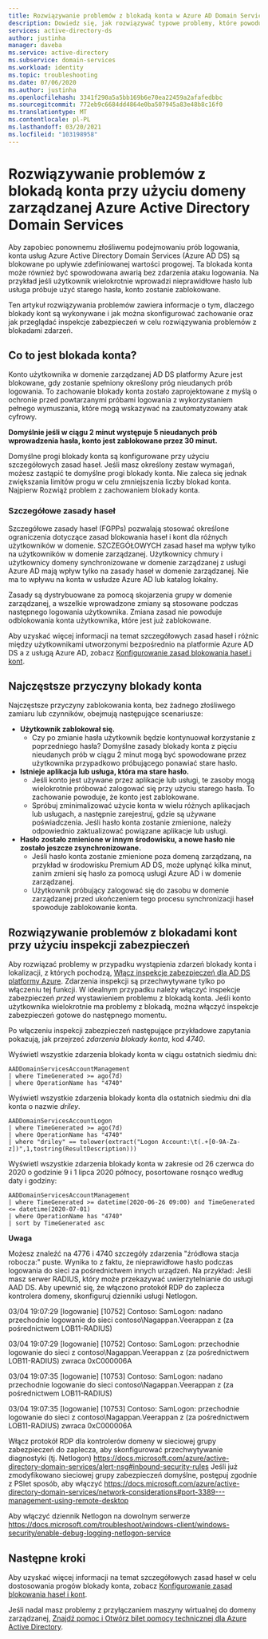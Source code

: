 ```yaml
---
title: Rozwiązywanie problemów z blokadą konta w Azure AD Domain Services | Microsoft Docs
description: Dowiedz się, jak rozwiązywać typowe problemy, które powodują, że konta użytkowników mają być blokowane w Azure Active Directory Domain Services.
services: active-directory-ds
author: justinha
manager: daveba
ms.service: active-directory
ms.subservice: domain-services
ms.workload: identity
ms.topic: troubleshooting
ms.date: 07/06/2020
ms.author: justinha
ms.openlocfilehash: 3341f290a5a5bb169b6e70ea22459a2afafedbbc
ms.sourcegitcommit: 772eb9c6684dd4864e0ba507945a83e48b8c16f0
ms.translationtype: MT
ms.contentlocale: pl-PL
ms.lasthandoff: 03/20/2021
ms.locfileid: "103198958"
---
```

# <a name="troubleshoot-account-lockout-problems-with-an-azure-active-directory-domain-services-managed-domain"></a>Rozwiązywanie problemów z blokadą konta przy użyciu domeny zarządzanej Azure Active Directory Domain Services

Aby zapobiec ponownemu złośliwemu podejmowaniu prób logowania, konta usług Azure Active Directory Domain Services (Azure AD DS) są blokowane po upływie zdefiniowanej wartości progowej. Ta blokada konta może również być spowodowana awarią bez zdarzenia ataku logowania. Na przykład jeśli użytkownik wielokrotnie wprowadzi nieprawidłowe hasło lub usługa próbuje użyć starego hasła, konto zostanie zablokowane.

Ten artykuł rozwiązywania problemów zawiera informacje o tym, dlaczego blokady kont są wykonywane i jak można skonfigurować zachowanie oraz jak przeglądać inspekcje zabezpieczeń w celu rozwiązywania problemów z blokadami zdarzeń.

## <a name="what-is-an-account-lockout"></a>Co to jest blokada konta?

Konto użytkownika w domenie zarządzanej AD DS platformy Azure jest blokowane, gdy zostanie spełniony określony próg nieudanych prób logowania. To zachowanie blokady konta zostało zaprojektowane z myślą o ochronie przed powtarzanymi próbami logowania z wykorzystaniem pełnego wymuszania, które mogą wskazywać na zautomatyzowany atak cyfrowy.

**Domyślnie jeśli w ciągu 2 minut występuje 5 nieudanych prób wprowadzenia hasła, konto jest zablokowane przez 30 minut.**

Domyślne progi blokady konta są konfigurowane przy użyciu szczegółowych zasad haseł. Jeśli masz określony zestaw wymagań, możesz zastąpić te domyślne progi blokady konta. Nie zaleca się jednak zwiększania limitów progu w celu zmniejszenia liczby blokad konta. Najpierw Rozwiąż problem z zachowaniem blokady konta.

### <a name="fine-grained-password-policy"></a>Szczegółowe zasady haseł

Szczegółowe zasady haseł (FGPPs) pozwalają stosować określone ograniczenia dotyczące zasad blokowania haseł i kont dla różnych użytkowników w domenie. SZCZEGÓŁOWYCH zasad haseł ma wpływ tylko na użytkowników w domenie zarządzanej. Użytkownicy chmury i użytkownicy domeny synchronizowane w domenie zarządzanej z usługi Azure AD mają wpływ tylko na zasady haseł w domenie zarządzanej. Nie ma to wpływu na konta w usłudze Azure AD lub katalog lokalny.

Zasady są dystrybuowane za pomocą skojarzenia grupy w domenie zarządzanej, a wszelkie wprowadzone zmiany są stosowane podczas następnego logowania użytkownika. Zmiana zasad nie powoduje odblokowania konta użytkownika, które jest już zablokowane.

Aby uzyskać więcej informacji na temat szczegółowych zasad haseł i różnic między użytkownikami utworzonymi bezpośrednio na platformie Azure AD DS a z usługą Azure AD, zobacz [Konfigurowanie zasad blokowania haseł i kont][configure-fgpp].

## <a name="common-account-lockout-reasons"></a>Najczęstsze przyczyny blokady konta

Najczęstsze przyczyny zablokowania konta, bez żadnego złośliwego zamiaru lub czynników, obejmują następujące scenariusze:

* **Użytkownik zablokował się.**
    * Czy po zmianie hasła użytkownik będzie kontynuował korzystanie z poprzedniego hasła? Domyślne zasady blokady konta z pięciu nieudanych prób w ciągu 2 minut mogą być spowodowane przez użytkownika przypadkowo próbującego ponawiać stare hasło.
* **Istnieje aplikacja lub usługa, która ma stare hasło.**
    * Jeśli konto jest używane przez aplikacje lub usługi, te zasoby mogą wielokrotnie próbować zalogować się przy użyciu starego hasła. To zachowanie powoduje, że konto jest zablokowane.
    * Spróbuj zminimalizować użycie konta w wielu różnych aplikacjach lub usługach, a następnie zarejestruj, gdzie są używane poświadczenia. Jeśli hasło konta zostanie zmienione, należy odpowiednio zaktualizować powiązane aplikacje lub usługi.
* **Hasło zostało zmienione w innym środowisku, a nowe hasło nie zostało jeszcze zsynchronizowane.**
    * Jeśli hasło konta zostanie zmienione poza domeną zarządzaną, na przykład w środowisku Premium AD DS, może upłynąć kilka minut, zanim zmieni się hasło za pomocą usługi Azure AD i w domenie zarządzanej.
    * Użytkownik próbujący zalogować się do zasobu w domenie zarządzanej przed ukończeniem tego procesu synchronizacji haseł spowoduje zablokowanie konta.

## <a name="troubleshoot-account-lockouts-with-security-audits"></a>Rozwiązywanie problemów z blokadami kont przy użyciu inspekcji zabezpieczeń

Aby rozwiązać problemy w przypadku wystąpienia zdarzeń blokady konta i lokalizacji, z których pochodzą, [Włącz inspekcje zabezpieczeń dla AD DS platformy Azure][security-audit-events]. Zdarzenia inspekcji są przechwytywane tylko po włączeniu tej funkcji. W idealnym przypadku należy włączyć inspekcje zabezpieczeń *przed* wystawieniem problemu z blokadą konta. Jeśli konto użytkownika wielokrotnie ma problemy z blokadą, można włączyć inspekcje zabezpieczeń gotowe do następnego momentu.

Po włączeniu inspekcji zabezpieczeń następujące przykładowe zapytania pokazują, jak przejrzeć *zdarzenia blokady konta*, kod *4740*.

Wyświetl wszystkie zdarzenia blokady konta w ciągu ostatnich siedmiu dni:

```Kusto
AADDomainServicesAccountManagement
| where TimeGenerated >= ago(7d)
| where OperationName has "4740"
```

Wyświetl wszystkie zdarzenia blokady konta dla ostatnich siedmiu dni dla konta o nazwie *driley*.

```Kusto
AADDomainServicesAccountLogon
| where TimeGenerated >= ago(7d)
| where OperationName has "4740"
| where "driley" == tolower(extract("Logon Account:\t(.+[0-9A-Za-z])",1,tostring(ResultDescription)))
```

Wyświetl wszystkie zdarzenia blokady konta w zakresie od 26 czerwca do 2020 o godzinie 9 i 1 lipca 2020 północy, posortowane rosnąco według daty i godziny:

```Kusto
AADDomainServicesAccountManagement
| where TimeGenerated >= datetime(2020-06-26 09:00) and TimeGenerated <= datetime(2020-07-01)
| where OperationName has "4740"
| sort by TimeGenerated asc
```

**Uwaga**

Możesz znaleźć na 4776 i 4740 szczegóły zdarzenia "źródłowa stacja robocza:" puste. Wynika to z faktu, że nieprawidłowe hasło podczas logowania do sieci za pośrednictwem innych urządzeń.
Na przykład: Jeśli masz serwer RADIUS, który może przekazywać uwierzytelnianie do usługi AAD DS. Aby upewnić się, że włączono protokół RDP do zaplecza kontrolera domeny, skonfiguruj dzienniki usługi Netlogon.

03/04 19:07:29 [logowanie] [10752] Contoso: SamLogon: nadano przechodnie logowanie do sieci contoso\Nagappan.Veerappan z (za pośrednictwem LOB11-RADIUS) 

03/04 19:07:29 [logowanie] [10752] Contoso: SamLogon: przechodnie logowanie do sieci z contoso\Nagappan.Veerappan z (za pośrednictwem LOB11-RADIUS) zwraca 0xC000006A

03/04 19:07:35 [logowanie] [10753] Contoso: SamLogon: nadano przechodnie logowanie do sieci contoso\Nagappan.Veerappan z (za pośrednictwem LOB11-RADIUS) 

03/04 19:07:35 [logowanie] [10753] Contoso: SamLogon: przechodnie logowanie do sieci z contoso\Nagappan.Veerappan z (za pośrednictwem LOB11-RADIUS) zwraca 0xC000006A

Włącz protokół RDP dla kontrolerów domeny w sieciowej grupy zabezpieczeń do zaplecza, aby skonfigurować przechwytywanie diagnostyki (tj. Netlogon) https://docs.microsoft.com/azure/active-directory-domain-services/alert-nsg#inbound-security-rules Jeśli już zmodyfikowano sieciowej grupy zabezpieczeń domyślne, postępuj zgodnie z PSlet sposób, aby włączyć https://docs.microsoft.com/azure/active-directory-domain-services/network-considerations#port-3389---management-using-remote-desktop

Aby włączyć dziennik Netlogon na dowolnym serwerze https://docs.microsoft.com/troubleshoot/windows-client/windows-security/enable-debug-logging-netlogon-service

## <a name="next-steps"></a>Następne kroki

Aby uzyskać więcej informacji na temat szczegółowych zasad haseł w celu dostosowania progów blokady konta, zobacz [Konfigurowanie zasad blokowania haseł i kont][configure-fgpp].

Jeśli nadal masz problemy z przyłączaniem maszyny wirtualnej do domeny zarządzanej, [Znajdź pomoc i Otwórz bilet pomocy technicznej dla Azure Active Directory][azure-ad-support].

<!-- INTERNAL LINKS -->
[configure-fgpp]: password-policy.md
[security-audit-events]: security-audit-events.md
[azure-ad-support]: ../active-directory/fundamentals/active-directory-troubleshooting-support-howto.md

